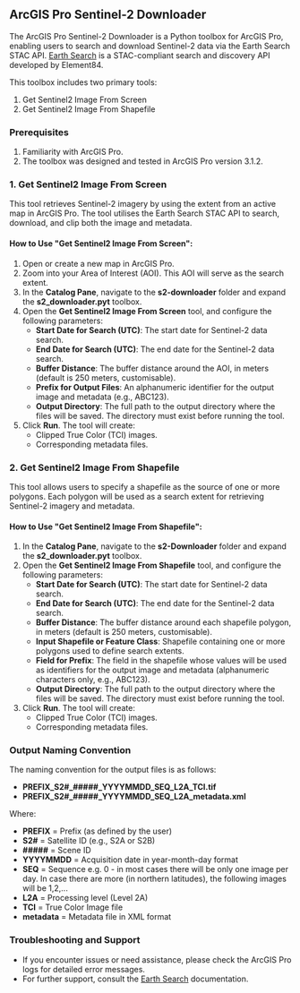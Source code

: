 ## ArcGIS Pro Sentinel-2 Downloader

The ArcGIS Pro Sentinel-2 Downloader is a Python toolbox for ArcGIS Pro, enabling users to search and download Sentinel-2
data via the Earth Search STAC API. [Earth Search](https://www.element84.com/earth-search/) is a STAC-compliant search
and discovery API developed by Element84.

This toolbox includes two primary tools:

1. Get Sentinel2 Image From Screen
2. Get Sentinel2 Image From Shapefile

### Prerequisites

1. Familiarity with ArcGIS Pro.
2. The toolbox was designed and tested in ArcGIS Pro version 3.1.2.

### 1. Get Sentinel2 Image From Screen

This tool retrieves Sentinel-2 imagery by using the extent from an active map in ArcGIS Pro. The tool utilises the Earth
Search STAC API to search, download, and clip both the image and metadata.

#### How to Use "Get Sentinel2 Image From Screen":

1. Open or create a new map in ArcGIS Pro.
2. Zoom into your Area of Interest (AOI). This AOI will serve as the search extent.
3. In the **Catalog Pane**, navigate to the **s2-downloader** folder and expand the **s2_downloader.pyt** toolbox.
4. Open the **Get Sentinel2 Image From Screen** tool, and configure the following parameters:
    - **Start Date for Search (UTC)**: The start date for Sentinel-2 data search.
    - **End Date for Search (UTC)**: The end date for the Sentinel-2 data search.
    - **Buffer Distance**: The buffer distance around the AOI, in meters (default is 250 meters, customisable).
    - **Prefix for Output Files**: An alphanumeric identifier for the output image and metadata (e.g., ABC123).
    - **Output Directory**: The full path to the output directory where the files will be saved. The directory must
      exist
      before running the tool.
5. Click **Run**. The tool will create:
    - Clipped True Color (TCI) images.
    - Corresponding metadata files.

### 2. Get Sentinel2 Image From Shapefile

This tool allows users to specify a shapefile as the source of one or more polygons. Each polygon will be used as a
search extent for retrieving Sentinel-2 imagery and metadata.

#### How to Use "Get Sentinel2 Image From Shapefile":

1. In the **Catalog Pane**, navigate to the **s2-Downloader** folder and expand the **s2_downloader.pyt** toolbox.
2. Open the **Get Sentinel2 Image From Shapefile** tool, and configure the following parameters:
    - **Start Date for Search (UTC)**: The start date for Sentinel-2 data search.
    - **End Date for Search (UTC)**: The end date for the Sentinel-2 data search.
    - **Buffer Distance**: The buffer distance around each shapefile polygon, in meters (default is 250 meters,
      customisable).
    - **Input Shapefile or Feature Class**: Shapefile containing one or more polygons used to define search extents.
    - **Field for Prefix**: The field in the shapefile whose values will be used as identifiers for the output image and
      metadata (alphanumeric characters only, e.g., ABC123).
    - **Output Directory**: The full path to the output directory where the files will be saved. The directory must
      exist
      before running the tool.
3. Click **Run**. The tool will create:
    - Clipped True Color (TCI) images.
    - Corresponding metadata files.

### Output Naming Convention

The naming convention for the output files is as follows:

- **PREFIX_S2#_#####_YYYYMMDD_SEQ_L2A_TCI.tif**
- **PREFIX_S2#_#####_YYYYMMDD_SEQ_L2A_metadata.xml**

Where:

- **PREFIX** = Prefix (as defined by the user)
- **S2#** = Satellite ID (e.g., S2A or S2B)
- **#####** = Scene ID
- **YYYYMMDD** = Acquisition date in year-month-day format
- **SEQ** = Sequence e.g. 0 - in most cases there will be only one image per day. In case there are more (in northern
  latitudes), the following images will be 1,2,...
- **L2A** = Processing level (Level 2A)
- **TCI** = True Color Image file
- **metadata** = Metadata file in XML format

### Troubleshooting and Support

- If you encounter issues or need assistance, please check the ArcGIS Pro logs for detailed error messages.
- For further support, consult the [Earth Search](https://www.element84.com/earth-search/) documentation.